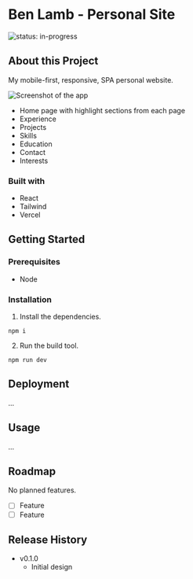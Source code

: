 # Ben Lamb - Personal Site

![status: in-progress](https://img.shields.io/badge/status-in--progress-green)

## About this Project

My mobile-first, responsive, SPA personal website.

![Screenshot of the app](./screenshot.png)

- Home page with highlight sections from each page
- Experience
- Projects
- Skills
- Education
- Contact
- Interests

### Built with

- React
- Tailwind
- Vercel

## Getting Started

### Prerequisites

- Node

### Installation

1. Install the dependencies.

```
npm i
```

2. Run the build tool.

```
npm run dev
```

## Deployment

...

## Usage

...

## Roadmap

No planned features.

- [ ] Feature
- [ ] Feature

## Release History

- v0.1.0
  - Initial design
